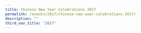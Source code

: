 ```yaml
---
title: Chinese New Year Celebrations 2017
permalink: /events/2017/chinese-new-year-celebrations-2017/
description: ""
third_nav_title: "2017"
---
```

